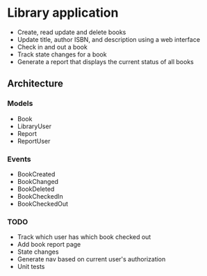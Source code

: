 # Library application

* Create, read update and delete books
* Update title, author ISBN, and description using a web interface
* Check in and out a book
* Track state changes for a book
* Generate a report that displays the current status of all books

## Architecture

### Models
* Book
* LibraryUser
* Report
* ReportUser

### Events
* BookCreated
* BookChanged
* BookDeleted
* BookCheckedIn
* BookCheckedOut

### TODO
* Track which user has which book checked out
* Add book report page
* State changes
* Generate nav based on current user's authorization
* Unit tests